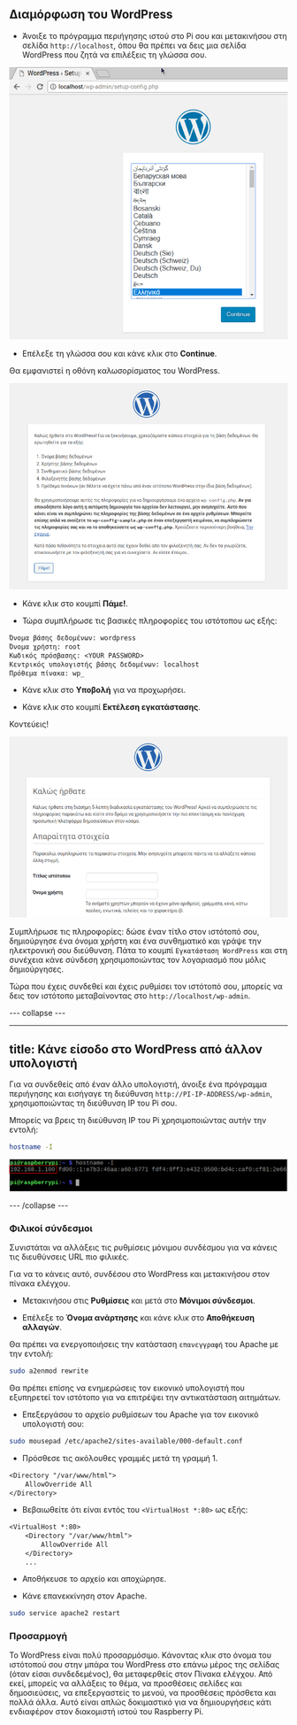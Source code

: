 ## Διαμόρφωση του WordPress

+ Άνοιξε το πρόγραμμα περιήγησης ιστού στο Pi σου και μετακινήσου στη σελίδα `http://localhost`, όπου θα πρέπει να δεις μια σελίδα WordPress που  ζητά να επιλέξεις τη γλώσσα σου.

![Επέλεξε γλώσσα του WordPress](images/wordpress_language.png)

+ Επέλεξε τη γλώσσα σου και κάνε κλικ στο **Continue**.

Θα εμφανιστεί η οθόνη καλωσορίσματος του WordPress.

![Οθόνη καλωσορίσματος WordPress](images/wordpress-welcome.png)

+ Κάνε κλικ στο κουμπί **Πάμε!**.

+ Τώρα συμπλήρωσε τις βασικές πληροφορίες του ιστότοπου ως εξής:

```
Όνομα βάσης δεδομένων: wordpress
Όνομα χρήστη: root
Κωδικός πρόσβασης: <YOUR PASSWORD>
Κεντρικός υπολογιστής βάσης δεδομένων: localhost
Πρόθεμα πίνακα: wp_
```

+ Κάνε κλικ στο **Υποβολή** για να προχωρήσει.

+ Κάνε κλικ στο κουμπί **Εκτέλεση εγκατάστασης**.

Κοντεύεις!

![Οθόνη καλωσορίσματος WordPress](images/wp-info.png)

Συμπλήρωσε τις πληροφορίες: δώσε έναν τίτλο στον ιστότοπό σου, δημιούργησε ένα όνομα χρήστη και ένα συνθηματικό και γράψε την ηλεκτρονική σου διεύθυνση. Πάτα το κουμπί `Εγκατάσταση WordPress` και στη συνέχεια  κάνε σύνδεση χρησιμοποιώντας τον λογαριασμό που μόλις δημιούργησες.

Τώρα που έχεις συνδεθεί και έχεις ρυθμίσει τον ιστότοπό σου, μπορείς να δεις τον ιστότοπο μεταβαίνοντας στο `http://localhost/wp-admin`.

--- collapse ---

---
title: Κάνε είσοδο στο WordPress από άλλον υπολογιστή
---

Για να συνδεθείς από έναν άλλο υπολογιστή, άνοιξε ένα πρόγραμμα περιήγησης και εισήγαγε τη διεύθυνση `http://PI-IP-ADDRESS/wp-admin`, χρησιμοποιώντας τη διεύθυνση IP του Pi σου.

Μπορείς να βρεις τη διεύθυνση IP του Pi χρησιμοποιώντας αυτήν την εντολή:

```bash
hostname -I
```

![όνομα κεντρικού υπολογιστή](images/hostname_annotated.png)

--- /collapse ---


### Φιλικοί σύνδεσμοι

Συνιστάται να αλλάξεις τις ρυθμίσεις μόνιμου συνδέσμου για να κάνεις τις διευθύνσεις URL πιο φιλικές.

Για να το κάνεις αυτό, συνδέσου στο WordPress και μετακινήσου στον πίνακα ελέγχου.

+ Μετακινήσου στις **Ρυθμίσεις** και μετά στο **Μόνιμοι σύνδεσμοι**.

+ Επέλεξε το **Όνομα ανάρτησης** και κάνε κλικ στο **Αποθήκευση αλλαγών**.

Θα πρέπει να ενεργοποιήσεις την κατάσταση `επανεγγραφή` του Apache με την εντολή:

```bash
sudo a2enmod rewrite
```

Θα πρέπει επίσης να ενημερώσεις τον εικονικό υπολογιστή που εξυπηρετεί τον ιστότοπο για να επιτρέψει την αντικατάσταση αιτημάτων.

+ Επεξεργάσου το αρχείο ρυθμίσεων του Apache για τον εικονικό υπολογιστή σου:

```bash
sudo mousepad /etc/apache2/sites-available/000-default.conf
```

+ Πρόσθεσε τις ακόλουθες γραμμές μετά τη γραμμή 1.

```
<Directory "/var/www/html">
    AllowOverride All
</Directory>
```

- Βεβαιωθείτε ότι είναι εντός του `<VirtualHost *:80>` ως εξής:

```
<VirtualHost *:80>
    <Directory "/var/www/html">
        AllowOverride All
    </Directory>
    ...
```

+ Αποθήκευσε το αρχείο και αποχώρησε.

+ Κάνε επανεκκίνηση στον Apache.

```bash
sudo service apache2 restart
```

### Προσαρμογή

Το WordPress είναι πολύ προσαρμόσιμο. Κάνοντας κλικ στο όνομα του ιστότοπού σου στην μπάρα του WordPress στο επάνω μέρος της σελίδας (όταν είσαι συνδεδεμένος), θα μεταφερθείς στον Πίνακα ελέγχου. Από εκεί, μπορείς να αλλάξεις το θέμα, να προσθέσεις σελίδες και δημοσιεύσεις, να επεξεργαστείς το μενού, να προσθέσεις πρόσθετα και πολλά άλλα. Αυτό είναι απλώς δοκιμαστικό για να δημιουργήσεις κάτι ενδιαφέρον στον διακομιστή ιστού του Raspberry Pi.
